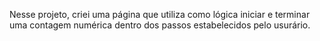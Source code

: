 
Nesse projeto, criei uma página que utiliza como lógica iniciar e terminar uma contagem numérica dentro dos passos estabelecidos pelo usurário.
